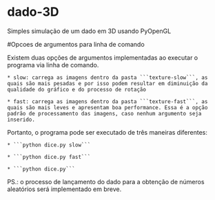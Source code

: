 # dado-3D
Simples simulação de um dado em 3D usando PyOpenGL

#Opcoes de argumentos para linha de comando

  Existem duas opções de argumentos implementadas ao executar o programa via linha de comando.

    * slow: carrega as imagens dentro da pasta ```texture-slow```, as quais são mais pesadas e por isso podem resultar em diminuição da qualidade do gráfico e do processo de rotação

    * fast: carrega as imagens dentro da pasta ```texture-fast```, as quais são mais leves e apresentam boa performance. Essa é a opção padrão de processamento das imagens, caso nenhum argumento seja inserido.

  Portanto, o programa pode ser executado de três maneiras diferentes:

    * ```python dice.py slow```

    * ```python dice.py fast```

    * ```python dice.py```

PS.: o processo de lançamento do dado para a obtenção de números aleatórios será implementado em breve. 
